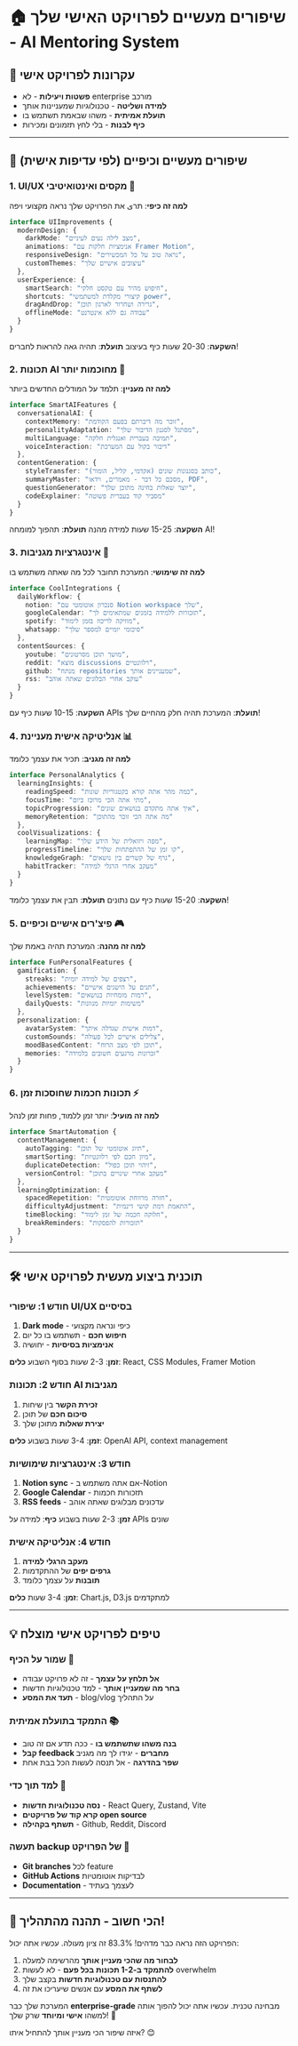 # 🏠 שיפורים מעשיים לפרויקט האישי שלך - AI Mentoring System

## 🎯 עקרונות לפרויקט אישי
- **פשטות ויעילות** - לא enterprise מורכב
- **למידה ושליטה** - טכנולוגיות שמעניינות אותך
- **תועלת אמיתית** - משהו שבאמת תשתמש בו
- **כיף לבנות** - בלי לחץ תזמונים ומכירות

---

## 🚀 שיפורים מעשיים וכיפיים (לפי עדיפות אישית)

### **1. UI/UX מקסים ואינטואיטיבי** 🎨
**למה זה כיפי**: תרى את הפרויקט שלך נראה מקצועי ויפה

```typescript
interface UIImprovements {
  modernDesign: {
    darkMode: "מצב לילה נעים לעיניים",
    animations: "אנימציות חלקות עם Framer Motion",
    responsiveDesign: "נראה טוב על כל המכשירים",
    customThemes: "עיצובים אישיים שלך"
  },
  userExperience: {
    smartSearch: "חיפוש מהיר עם טקסט חלקי",
    shortcuts: "קיצורי מקלדת למשתמשי power",
    dragAndDrop: "גרירה ושחרור לארגון תוכן",
    offlineMode: "עבודה גם ללא אינטרנט"
  }
}
```

**השקעה**: 20-30 שעות כיף בעיצוב
**תועלת**: תהיה גאה להראות לחברים!

### **2. תכונות AI מחוכמות יותר** 🤖
**למה זה מעניין**: תלמד על המודלים החדשים ביותר

```typescript
interface SmartAIFeatures {
  conversationalAI: {
    contextMemory: "זוכר מה דיברתם בפעם הקודמת",
    personalityAdaptation: "מסתגל לסגנון הדיבור שלך",
    multiLanguage: "תמיכה בעברית ואנגלית חלקה",
    voiceInteraction: "דיבור בקול עם המערכת"
  },
  contentGeneration: {
    styleTransfer: "כותב בסגנונות שונים (אקדמי, קליל, הומור)",
    summaryMaster: "מסכם כל דבר - מאמרים, וידאו, PDF",
    questionGenerator: "יוצר שאלות בחינה מתוכן שלך",
    codeExplainer: "מסביר קוד בעברית פשוטה"
  }
}
```

**השקעה**: 15-25 שעות למידה מהנה
**תועלת**: תהפוך למומחה AI!

### **3. אינטגרציות מגניבות** 🔗
**למה זה שימושי**: המערכת תחובר לכל מה שאתה משתמש בו

```typescript
interface CoolIntegrations {
  dailyWorkflow: {
    notion: "סנכרון אוטומטי עם Notion workspace שלך",
    googleCalendar: "תזכורות ללמידה בזמנים שמתאימים לך",
    spotify: "מוזיקה לריכוז בזמן לימוד",
    whatsapp: "סיכומי יומיים למספר שלך"
  },
  contentSources: {
    youtube: "מושך תוכן מסרטונים",
    reddit: "מוצא discussions רלוונטיים",
    github: "מנתח repositories שמעניינים אותך",
    rss: "עוקב אחרי הבלוגים שאתה אוהב"
  }
}
```

**השקעה**: 10-15 שעות כיף עם APIs
**תועלת**: המערכת תהיה חלק מהחיים שלך!

### **4. אנליטיקה אישית מעניינת** 📊
**למה זה מגניב**: תכיר את עצמך כלומד

```typescript
interface PersonalAnalytics {
  learningInsights: {
    readingSpeed: "כמה מהר אתה קורא בקטגוריות שונות",
    focusTime: "מתי אתה הכי מרוכז ביום",
    topicProgression: "איך אתה מתקדם בנושאים שונים",
    memoryRetention: "מה אתה הכי זוכר מהתוכן"
  },
  coolVisualizations: {
    learningMap: "מפה ויזואלית של הידע שלך",
    progressTimeline: "קו זמן של ההתפתחות שלך",
    knowledgeGraph: "גרף של קשרים בין נושאים",
    habitTracker: "מעקב אחרי הרגלי למידה"
  }
}
```

**השקעה**: 15-20 שעות כיף עם נתונים
**תועלת**: תבין את עצמך כלומד!

### **5. פיצ'רים אישיים וכיפיים** 🎮
**למה זה מהנה**: המערכת תהיה באמת שלך

```typescript
interface FunPersonalFeatures {
  gamification: {
    streaks: "רצפים של למידה יומית",
    achievements: "תגים על הישגים אישיים",
    levelSystem: "רמות מומחיות בנושאים",
    dailyQuests: "משימות יומיות מגוונות"
  },
  personalization: {
    avatarSystem: "דמות אישית שגדלה איתך",
    customSounds: "צלילים אישיים לכל פעולה",
    moodBasedContent: "תוכן לפי מצב הרוח",
    memories: "זכרונות מרגעים חשובים בלמידה"
  }
}
```

### **6. תכונות חכמות שחוסכות זמן** ⚡
**למה זה מועיל**: יותר זמן ללמוד, פחות זמן לנהל

```typescript
interface SmartAutomation {
  contentManagement: {
    autoTagging: "תיוג אוטומטי של תוכן",
    smartSorting: "מיון חכם לפי רלוונטיות",
    duplicateDetection: "זיהוי תוכן כפול",
    versionControl: "מעקב אחרי שינויים בתוכן"
  },
  learningOptimization: {
    spacedRepetition: "חזרה מרווחת אוטומטית",
    difficultyAdjustment: "התאמת רמת קושי דינמית",
    timeBlocking: "חלוקה חכמה של זמן לימוד",
    breakReminders: "תזכורות להפסקות"
  }
}
```

---

## 🛠️ תוכנית ביצוע מעשית לפרויקט אישי

### **חודש 1: שיפורי UI/UX בסיסיים**
1. **Dark mode** - כיפי ונראה מקצועי
2. **חיפוש חכם** - תשתמש בו כל יום
3. **אנימציות בסיסיות** - יחושיה

**זמן**: 2-3 שעות בסוף השבוע
**כלים**: React, CSS Modules, Framer Motion

### **חודש 2: תכונות AI מגניבות**
1. **זכירת הקשר** בין שיחות
2. **סיכום חכם** של תוכן
3. **יצירת שאלות** מתוכן שלך

**זמן**: 3-4 שעות בשבוע
**כלים**: OpenAI API, context management

### **חודש 3: אינטגרציות שימושיות**
1. **Notion sync** - אם אתה משתמש ב-Notion
2. **Google Calendar** - תזכורות חכמות
3. **RSS feeds** - עדכונים מבלוגים שאתה אוהב

**זמן**: 2-3 שעות בשבוע
**כיף**: למידה על APIs שונים

### **חודש 4: אנליטיקה אישית**
1. **מעקב הרגלי למידה**
2. **גרפים יפים** של ההתקדמות
3. **תובנות** על עצמך כלומד

**זמן**: 3-4 שעות
**כלים**: Chart.js, D3.js למתקדמים

---

## 💡 טיפים לפרויקט אישי מוצלח

### **שמור על הכיף** 🎉
- **אל תלחץ על עצמך** - זה לא פרויקט עבודה
- **בחר מה שמעניין אותך** - למד טכנולוגיות חדשות
- **תעד את המסע** - blog/vlog על התהליך

### **התמקד בתועלת אמיתית** 📚
- **בנה משהו שתשתמש בו** - ככה תדע אם זה טוב
- **קבל feedback מחברים** - יגידו לך מה מגניב
- **שפר בהדרגה** - אל תנסה לעשות הכל בבת אחת

### **למד תוך כדי** 🧠
- **נסה טכנולוגיות חדשות** - React Query, Zustand, Vite
- **קרא קוד של פרויקטים open source**
- **תשתף בקהילה** - Github, Reddit, Discord

### **תעשה backup של הפרויקט** 💾
- **Git branches** לכל feature
- **GitHub Actions** לבדיקות אוטומטיות
- **Documentation** - לעצמך בעתיד

---

## 🎯 הכי חשוב - תהנה מהתהליך!

הפרויקט הזה נראה כבר מדהים! 83.3% זה ציון מעולה.
עכשיו אתה יכול:

1. **לבחור מה שהכי מעניין אותך** מהרשימה למעלה
2. **להתמקד ב-1-2 תכונות בכל פעם** - לא לעשות overwhelm
3. **להתנסות עם טכנולוגיות חדשות** בקצב שלך
4. **לשתף את המסע** עם אנשים שיעריכו את זה

המערכת שלך כבר **enterprise-grade** מבחינה טכנית. 
עכשיו אתה יכול להפוך אותה למשהו **אישי ומיוחד** שרק שלך! 🚀

איזה שיפור הכי מעניין אותך להתחיל איתו? 😊